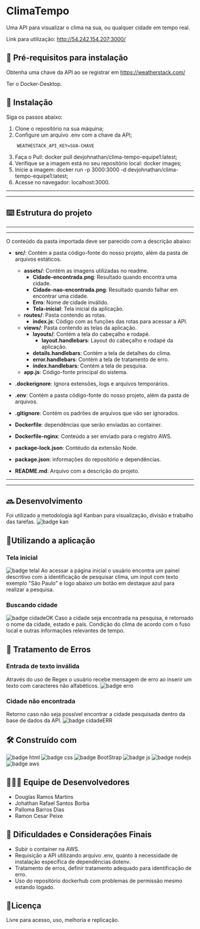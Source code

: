 # ClimaTempo
Uma API para visualizar o clima na sua, ou qualquer cidade em tempo real.

Link para utilização: http://54.242.154.207:3000/

## 🔧 Pré-requisitos para instalação
Obtenha uma chave da API ao se registrar em https://weatherstack.com/

Ter o Docker-Desktop.


## 💾 Instalação
Siga os passos abaixo:
1. Clone o repositório na sua máquina;
2. Configure um arquivo .env com a chave da API;
```
    WEATHESTACK_API_KEY=SUA-CHAVE
```
3. Faça o Pull: docker pull devjohnathan/clima-tempo-equipe1:latest;
4. Verifique se a imagem está no seu repositório local: docker images;
5. Inicie a imagem: docker run -p 3000:3000 -d devjohnathan/clima-tempo-equipe1:latest;
6. Acesse no navegador: localhost:3000.

---
---

## ⌨️ Estrutura do projeto

---
---
O conteúdo da pasta importada deve ser parecido com a descrição abaixo:

- **src/**: Contém a pasta código-fonte do nosso projeto, além da pasta de arquivos estáticos.
  - **assets/**: Contém as imagens utilizadas no readme.
      - **Cidade-encontrada.png**: Resultado quando encontra uma cidade.    
      - **Cidade-nao-encontrada.png**: Resultado quando falhar em encontrar uma cidade. 
      - **Erro**: Nome de cidade inválido.    
      - **Tela-inicial**: Tela inicial da aplicação.
  - **routes/**: Pasta contendo as rotas.
      - **index.js**: Código com as funções das rotas para acessar a API.
  - **views/**: Pasta contendo as telas da aplicação.
      - **layouts/**: Contém a tela do cabeçalho e rodapé.
        - **layout.handlebars**: Layout do cabeçalho e rodapé da aplicação.
      - **details.handlebars**: Contém a tela de detalhes do clima.
      - **error.handlebars**: Contém a tela de tratamento de erro.
      - **index.handlebars**: Contém a tela de pesquisa.    
  - **app.js**: Código-fonte principal do sistema.

- **.dockerignore**: Ignora extensões, logs e arquivos temporários.
- **.env**: Contém a pasta código-fonte do nosso projeto, além da pasta de arquivos.
- **.gitignore**:  Contém os padrões de arquivos que vão ser ignorados.
- **Dockerfile**: dependências que serão enviadas ao container.
- **Dockerfile-nginx**: Conteúdo a ser enviado para o registro AWS.
- **package-lock.json**: Contéudo da extensão Node.
- **package.json**: informações do repositório e dependências.
- **README.md**: Arquivo com a descrição do projeto.

---
---

## 	🔜 Desenvolvimento
Foi utilizado a metodologia ágil Kanban para visualização, divisão e trabalho das tarefas.
![badge kan](./src/assets/Kanban.png)

## 📱Utilizando a aplicação
### Tela inicial
![badge telaI](./src/assets/Tela-inicial.png)
Ao acessar a página inicial o usuário encontra um painel descritivo com a identificação de pesquisar clima, um input com texto exemplo "São Paulo" e logo abaixo um botão em destaque azul para realizar a pesquisa.
### Buscando cidade
![badge cidadeOK](./src/assets/Cidade-encontrada.png)
Caso a cidade seja encontrada na pesquisa, é retornado o nome da cidade, estado e país. Condição do clima de acordo com o fuso local e outras informações relevantes de tempo.

## 🐛 Tratamento de Erros
### Entrada de texto inválida
Através do uso de Regex o usuário recebe mensagem de erro ao inserir um texto com caracteres não alfabéticos.
![badge erro](./src/assets/Erro.png)

### Cidade não encontrada
Retorno caso não seja possível encontrar a cidade pesquisada dentro da base de dados da API.
![badge cidadeERR](./src/assets/Cidade-nao-encontrada.png)
## 🛠️ Construído com
![badge html](https://img.shields.io/badge/HTML5-E34F26?style=for-the-badge&logo=html5&logoColor=white)
![badge css](https://img.shields.io/badge/CSS3-1572B6?style=for-the-badge&logo=css3&logoColor=white)
![badge BootStrap](https://img.shields.io/badge/Bootstrap-563D7C?style=for-the-badge&logo=bootstrap&logoColor=white)
![badge js](https://img.shields.io/badge/JavaScript-323330?style=for-the-badge&logo=javascript&logoColor=F7DF1E)
![badge nodejs](https://img.shields.io/badge/Node.js-43853D?style=for-the-badge&logo=node.js&logoColor=white)
![badge aws](https://img.shields.io/badge/Amazon_AWS-232F3E?style=for-the-badge&logo=amazon-aws&logoColor=white)
## 👨🏻‍💻 Equipe de Desenvolvedores
- Douglas Ramos Martins
- Johathan Rafael Santos Borba
- Palloma Barros Dias
- Ramon Cesar Peixe

## 📢 Dificuldades e Considerações Finais
- Subir o container na AWS.
- Requisição a API utilizando arquivo .env, quanto à necessidade de instalação específica de dependências dotenv.
- Tratamento de erros, definir tratamento adequado para identificação de erro.
- Uso do repositório dockerhub com problemas de permissão mesmo estando logado.

## 📝Licença
Livre para acesso, uso, melhoria e replicação. 
